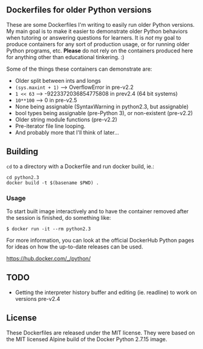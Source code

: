 ## Dockerfiles for older Python versions

These are some Dockerfiles I'm writing to easily run older Python versions.  My main goal is to make it easier to demonstrate older Python behaviors when tutoring or answering questions for learners.  It is *not* my goal to produce containers for any sort of production usage, or for running older Python programs, etc.  **Please** do not rely on the containers produced here for anything other than educational tinkering. :)

Some of the things these containers can demonstrate are:

* Older split between ints and longs
 * `(sys.maxint + 1)`  -->  OverflowError in pre-v2.2
 * `1 << 63`  -->  -9223372036854775808 in prev2.4 (64 bit systems)
 * `10**100`  -->  0 in pre-v2.5
* None being assignable (SyntaxWarning in python2.3, but assignable)
* bool types being assignable (pre-Python 3), or non-existent (pre-v2.2)
* Older string module functions (pre-v2.2)
* Pre-iterator file line looping.
* And probably more that I'll think of later...


## Building

`cd` to a directory with a Dockerfile and run docker build, ie.:

```
cd python2.3
docker build -t $(basename $PWD) .
```

### Usage

To start built image interactively and to have the container removed after the session is finished, do something like:

```
$ docker run -it --rm python2.3
```

For more information, you can look at the official DockerHub Python pages for ideas on how the up-to-date releases can be used.

https://hub.docker.com/_/python/

## TODO

* Getting the interpreter history buffer and editing (ie. readline) to work on versions pre-v2.4

## License

These Dockerfiles are released under the MIT license.  They were based on the MIT licensed Alpine build of the Docker Python 2.7.15 image.
